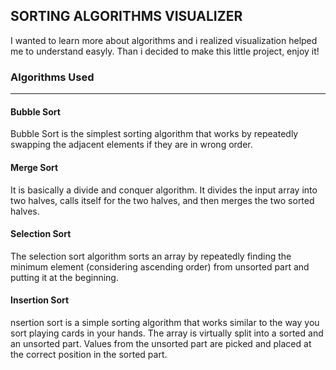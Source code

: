## SORTING ALGORITHMS VISUALIZER
I wanted to learn more about algorithms and i realized visualization helped me to understand easyly.
Than i decided to make this little project, enjoy it!
### Algorithms Used
***
#### Bubble Sort
Bubble Sort is the simplest sorting algorithm that works by repeatedly swapping the adjacent elements if they are in wrong order.
#### Merge Sort
It is basically a divide and conquer algorithm.  It divides the input array into two halves, calls itself for the two halves, and then merges the two sorted halves.
#### Selection Sort
The selection sort algorithm sorts an array by repeatedly finding the minimum element (considering ascending order) from unsorted part and putting it at the beginning.
#### Insertion Sort
nsertion sort is a simple sorting algorithm that works similar to the way you sort playing cards in your hands. The array is virtually split into a sorted and an unsorted part. Values from the unsorted part are picked and placed at the correct position in the sorted part.